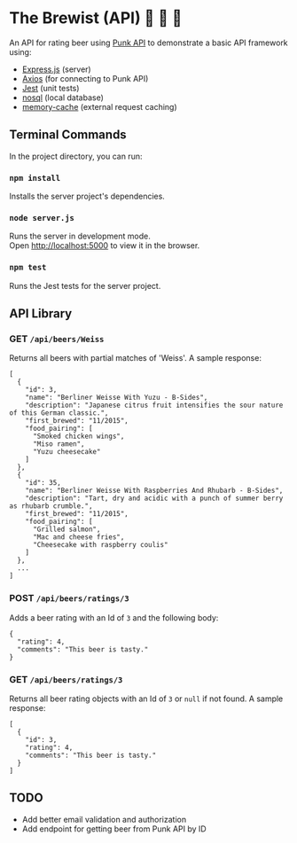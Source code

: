 # The Brewist (API) 🍺 📝 🍻

An API for rating beer using [Punk API](https://punkapi.com/documentation/v2) to demonstrate a basic API framework using:

- [Express.js](https://expressjs.com/) (server)
- [Axios](https://www.axios.com/) (for connecting to Punk API)
- [Jest](https://jestjs.io/) (unit tests)
- [nosql](https://docs.totaljs.com/latest/en.html#api~Database) (local database)
- [memory-cache](https://github.com/ptarjan/node-cache) (external request caching)

## Terminal Commands

In the project directory, you can run:

### `npm install`

Installs the server project's dependencies.

### `node server.js`

Runs the server in development mode.<br>
Open [http://localhost:5000](http://localhost:5000) to view it in the browser.

### `npm test`

Runs the Jest tests for the server project.

## API Library

### GET `/api/beers/Weiss`

Returns all beers with partial matches of 'Weiss'. A sample response:

```
[
  {
    "id": 3,
    "name": "Berliner Weisse With Yuzu - B-Sides",
    "description": "Japanese citrus fruit intensifies the sour nature of this German classic.",
    "first_brewed": "11/2015",
    "food_pairing": [
      "Smoked chicken wings",
      "Miso ramen",
      "Yuzu cheesecake"
    ]
  },
  {
    "id": 35,
    "name": "Berliner Weisse With Raspberries And Rhubarb - B-Sides",
    "description": "Tart, dry and acidic with a punch of summer berry as rhubarb crumble.",
    "first_brewed": "11/2015",
    "food_pairing": [
      "Grilled salmon",
      "Mac and cheese fries",
      "Cheesecake with raspberry coulis"
    ]
  },
  ...
]
```

### POST `/api/beers/ratings/3`

Adds a beer rating with an Id of `3` and the following body:

```
{
  "rating": 4,
  "comments": "This beer is tasty."
}
```

### GET `/api/beers/ratings/3`

Returns all beer rating objects with an Id of `3` or `null` if not found. A sample response:

```
[
  {
    "id": 3,
    "rating": 4,
    "comments": "This beer is tasty."
  }
]
```

## TODO

- Add better email validation and authorization
- Add endpoint for getting beer from Punk API by ID
